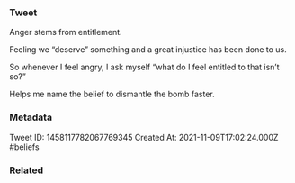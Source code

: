 ### Tweet
Anger stems from entitlement.

Feeling we “deserve” something and a great injustice has been done to us. 

So whenever I feel angry, I ask myself “what do I feel entitled to that isn’t so?”

Helps me name the belief to dismantle the bomb faster.

### Metadata
Tweet ID: 1458117782067769345
Created At: 2021-11-09T17:02:24.000Z
#beliefs 

### Related

